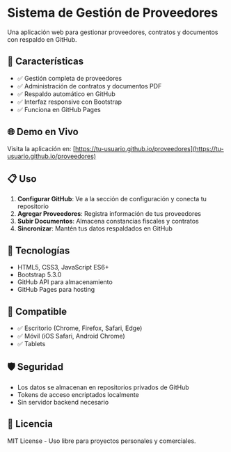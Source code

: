 # Sistema de Gestión de Proveedores

Una aplicación web para gestionar proveedores, contratos y documentos con respaldo en GitHub.

## 🚀 Características

- ✅ Gestión completa de proveedores
- ✅ Administración de contratos y documentos PDF
- ✅ Respaldo automático en GitHub
- ✅ Interfaz responsive con Bootstrap
- ✅ Funciona en GitHub Pages

## 🌐 Demo en Vivo

Visita la aplicación en: [https://tu-usuario.github.io/proveedores](https://tu-usuario.github.io/proveedores)

## 📋 Uso

1. **Configurar GitHub**: Ve a la sección de configuración y conecta tu repositorio
2. **Agregar Proveedores**: Registra información de tus proveedores
3. **Subir Documentos**: Almacena constancias fiscales y contratos
4. **Sincronizar**: Mantén tus datos respaldados en GitHub

## 🔧 Tecnologías

- HTML5, CSS3, JavaScript ES6+
- Bootstrap 5.3.0
- GitHub API para almacenamiento
- GitHub Pages para hosting

## 📱 Compatible

- ✅ Escritorio (Chrome, Firefox, Safari, Edge)
- ✅ Móvil (iOS Safari, Android Chrome)
- ✅ Tablets

## 🛡️ Seguridad

- Los datos se almacenan en repositorios privados de GitHub
- Tokens de acceso encriptados localmente
- Sin servidor backend necesario

## 📄 Licencia

MIT License - Uso libre para proyectos personales y comerciales.
